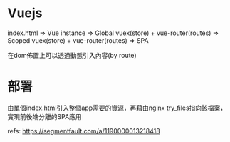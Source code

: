 # Vuejs
index.html => Vue instance => Global vuex(store) + vue-router(routes) => Scoped vuex(store) + vue-router(routes) => SPA

在dom佈置上可以透過<router-view></router-view>動態引入內容(by route)

# 部署
由單個index.html引入整個app需要的資源，再藉由nginx try_files指向該檔案，實現前後端分離的SPA應用

refs: https://segmentfault.com/a/1190000013218418
